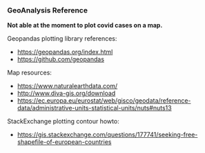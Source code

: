 ### GeoAnalysis Reference

**Not able at the moment to plot covid cases on a map.**

Geopandas plotting library references:

* https://geopandas.org/index.html
* https://github.com/geopandas

Map resources:
* https://www.naturalearthdata.com/
* http://www.diva-gis.org/download
* https://ec.europa.eu/eurostat/web/gisco/geodata/reference-data/administrative-units-statistical-units/nuts#nuts13

StackExchange plotting contour howto:

* https://gis.stackexchange.com/questions/177741/seeking-free-shapefile-of-european-countries

